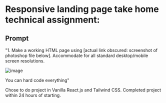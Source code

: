# Responsive landing page take home technical assignment:

## Prompt

"1. Make a working HTML page using [actual link obscured: screenshot of photoshop file below]. Accommodate for all standard desktop/mobile screen resolutions.

 ![image](https://user-images.githubusercontent.com/20344260/231281351-8cf82ed7-3ed2-45dc-84dd-986b5a9d8108.png)

You can hard code everything"

Chose to do project in Vanilla React.js and Tailwind CSS. Completed project within 24 hours of starting.

